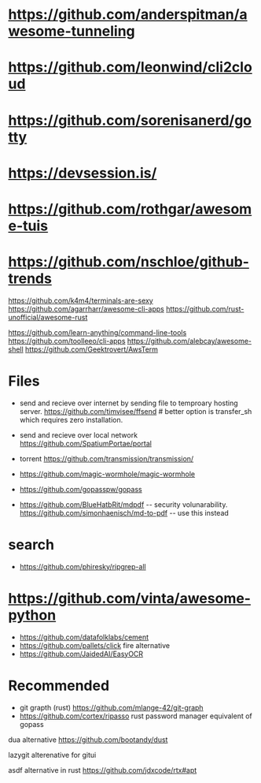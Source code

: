 
# https://github.com/anderspitman/awesome-tunneling
# https://github.com/leonwind/cli2cloud
# https://github.com/sorenisanerd/gotty
# https://devsession.is/
# https://github.com/rothgar/awesome-tuis
# https://github.com/nschloe/github-trends

https://github.com/k4m4/terminals-are-sexy
https://github.com/agarrharr/awesome-cli-apps
https://github.com/rust-unofficial/awesome-rust

https://github.com/learn-anything/command-line-tools
https://github.com/toolleeo/cli-apps
https://github.com/alebcay/awesome-shell
https://github.com/Geektrovert/AwsTerm


# Files
* send and recieve over internet by sending file to temproary hosting server. https://github.com/timvisee/ffsend  # better option is transfer_sh which requires zero installation.
* send and recieve over local network https://github.com/SpatiumPortae/portal
* torrent https://github.com/transmission/transmission/
* https://github.com/magic-wormhole/magic-wormhole
* https://github.com/gopasspw/gopass

* https://github.com/BlueHatbRit/mdpdf -- security volunarability. https://github.com/simonhaenisch/md-to-pdf  -- use this instead

# search
* https://github.com/phiresky/ripgrep-all


# https://github.com/vinta/awesome-python
* https://github.com/datafolklabs/cement
* https://github.com/pallets/click fire alternative
* https://github.com/JaidedAI/EasyOCR


# Recommended
* git grapth (rust) https://github.com/mlange-42/git-graph
* https://github.com/cortex/ripasso rust password manager equivalent of gopass

dua alternative
https://github.com/bootandy/dust

lazygit
alterenative for gitui

asdf alternative in rust
https://github.com/jdxcode/rtx#apt
